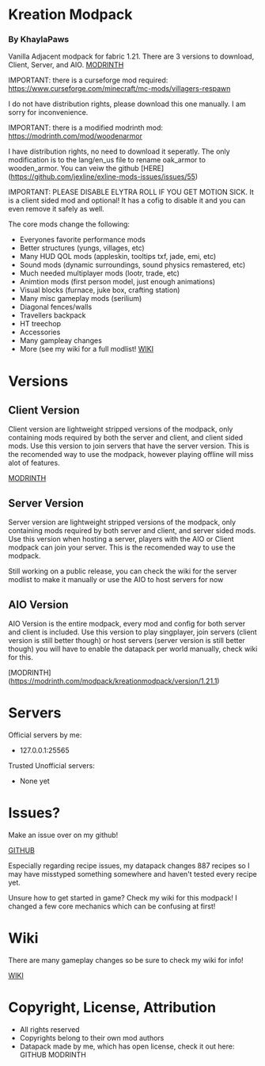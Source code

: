 # Kreation Modpack
### By KhaylaPaws
Vanilla Adjacent modpack for fabric 1.21. There are 3 versions to download, Client, Server, and AIO. [MODRINTH](https://modrinth.com/modpack/kreationmodpack)

IMPORTANT: there is a curseforge mod required: https://www.curseforge.com/minecraft/mc-mods/villagers-respawn

I do not have distribution rights, please download this one manually. I am sorry for inconvenience.

IMPORTANT: there is a modified modrinth mod: https://modrinth.com/mod/woodenarmor

I have distribution rights, no need to download it seperatly. The only modification is to the lang/en_us file to rename oak_armor to wooden_armor. You can veiw the github [HERE] (https://github.com/jexline/exline-mods-issues/issues/55)

IMPORTANT: PLEASE DISABLE ELYTRA ROLL IF YOU GET MOTION SICK. It is a client sided mod and optional! It has a cofig to disable it and you can even remove it safely as well.

The core mods change the following:
- Everyones favorite performance mods
- Better structures (yungs, villages, etc)
- Many HUD QOL mods (appleskin, tooltips txf, jade, emi, etc)
- Sound mods (dynamic surroundings, sound physics remastered, etc)
- Much needed multiplayer mods (lootr, trade, etc)
- Animtion mods (first person model, just enough animations)
- Visual blocks (furnace, juke box, crafting station)
- Many misc gameplay mods (serilium)
- Diagonal fences/walls
- Travellers backpack
- HT treechop
- Accessories
- Many gampleay changes
- More (see my wiki for a full modlist! [WIKI](https://github.com/KhaylaPaws/KreationsModpack/wiki)

# Versions

## Client Version
Client version are lightweight stripped versions of the modpack, only containing mods required by both the server and client, and client sided mods. Use this version to join servers that have the server version. This is the recomended way to use the modpack, however playing offline will miss alot of features.

[MODRINTH](https://modrinth.com/modpack/kreationmodpack/version/aQmghV7w)

## Server Version
Server version are lightweight stripped versions of the modpack, only containing mods required by both server and client, and server sided mods. Use this version when hosting a server, players with the AIO or Client modpack can join your server. This is the recomended way to use the modpack.

Still working on a public release, you can check the wiki for the server modlist to make it manually or use the AIO to host servers for now

## AIO Version
AIO Version is the entire modpack, every mod and config for both server and client is included. Use this version to play singplayer, join servers (client version is still better though) or host servers (server version is still better though) you will have to enable the datapack per world manually, check wiki for this.

[MODRINTH] (https://modrinth.com/modpack/kreationmodpack/version/1.21.1)

# Servers
Official servers by me: 
- 127.0.0.1:25565

Trusted Unofficial servers:
- None yet

# Issues?
Make an issue over on my github!

[GITHUB](https://github.com/KhaylaPaws/KreationsModpack/issues)

Especially regarding recipe issues, my datapack changes 887 recipes so I may have misstyped something somewhere and haven't tested every recipe yet.

Unsure how to get started in game? Check my wiki for this modpack! I changed a few core mechanics which can be confusing at first!

# Wiki
There are many gameplay changes so be sure to check my wiki for info!

[WIKI](https://github.com/KhaylaPaws/KreationsModpack/wiki)

# Copyright, License, Attribution
- All rights reserved
- Copyrights belong to their own mod authors
- Datapack made by me, which has open license, check it out here: GITHUB MODRINTH
